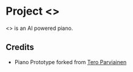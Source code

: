 # Project <>

<> is an AI powered piano. 


## Credits
- Piano Prototype forked from [Tero Parviainen
](https://codepen.io/teropa/pen/gvwwZL)
